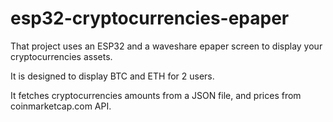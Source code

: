 # esp32-cryptocurrencies-epaper

That project uses an ESP32 and a waveshare epaper screen to display your cryptocurrencies assets.

It is designed to display BTC and ETH for 2 users.

It fetches cryptocurrencies amounts from a JSON file, and prices from coinmarketcap.com API.
